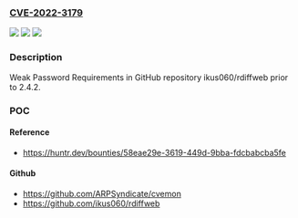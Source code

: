 ### [CVE-2022-3179](https://cve.mitre.org/cgi-bin/cvename.cgi?name=CVE-2022-3179)
![](https://img.shields.io/static/v1?label=Product&message=ikus060%2Frdiffweb&color=blue)
![](https://img.shields.io/static/v1?label=Version&message=%3C%202.4.2%20&color=brighgreen)
![](https://img.shields.io/static/v1?label=Vulnerability&message=CWE-521%20Weak%20Password%20Requirements&color=brighgreen)

### Description

Weak Password Requirements in GitHub repository ikus060/rdiffweb prior to 2.4.2.

### POC

#### Reference
- https://huntr.dev/bounties/58eae29e-3619-449d-9bba-fdcbabcba5fe

#### Github
- https://github.com/ARPSyndicate/cvemon
- https://github.com/ikus060/rdiffweb

